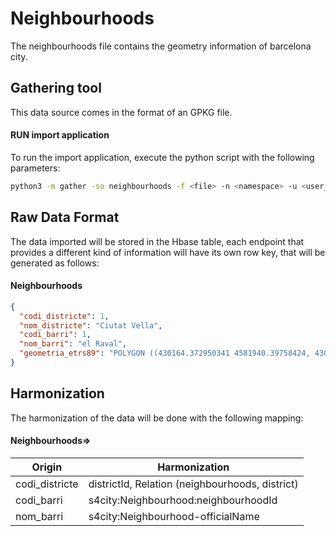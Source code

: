 # Neighbourhoods

The neighbourhoods file contains the geometry information of barcelona city.

## Gathering tool

This data source comes in the format of an GPKG file.

#### RUN import application

To run the import application, execute the python script with the following parameters:

```bash
python3 -m gather -so neighbourhoods -f <file> -n <namespace> -u <user_importing> -tz <file_timezone> -st <storage>
```

## Raw Data Format

The data imported will be stored in the Hbase table, each endpoint that provides a different kind of information will
have its own row key, that will be generated as follows:

#### Neighbourhoods

````json
{
  "codi_districte": 1,
  "nom_districte": "Ciutat Vella",
  "codi_barri": 1,
  "nom_barri": "el Raval",
  "geometria_etrs89": "POLYGON ((430164.372950341 4581940.39758424, 430105.024480832 4581881.93614338,))"
}

````

## Harmonization

The harmonization of the data will be done with the following mapping:

#### Neighbourhoods=>

| Origin         | Harmonization                                    |
|----------------|--------------------------------------------------|
| codi_districte | districtId,  Relation (neighbourhoods, district) | 
| codi_barri     | s4city:Neighbourhood:neighbourhoodId             | 
| nom_barri      | s4city:Neighbourhood-officialName                | 


